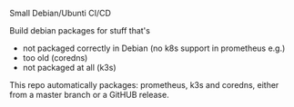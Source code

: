Small Debian/Ubunti CI/CD

Build debian packages for stuff that's

* not packaged correctly in Debian (no k8s support in prometheus e.g.)
* too old (coredns)
* not packaged at all (k3s)

This repo automatically packages: prometheus, k3s and coredns, either from a master branch or a
GitHUB release.
